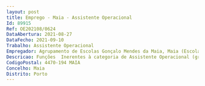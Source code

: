 ```yaml
--- 
layout: post
title: Emprego - Maia - Assistente Operacional
Id: 89915
Ref: OE202108/0624
DataAbertura: 2021-08-27
DataFecho: 2021-09-10
Trabalho: Assistente Operacional
Empregador: Agrupamento de Escolas Gonçalo Mendes da Maia, Maia (Escola Básica Gonçalo Mendes da Maia, Vermoim, Maia - Sede)
Descricao: Funções  Inerentes à categoria de Assistente Operacional (grau 1).
CodigoPostal: 4470-194 MAIA
Concelho: Maia
Distrito: Porto
--- 
```

